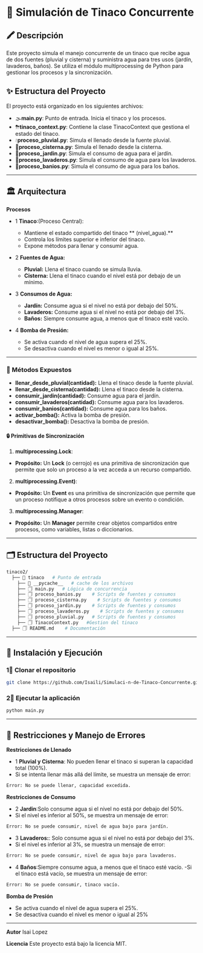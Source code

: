 # 🌌 Simulación de Tinaco Concurrente

## 🖍 Descripción
Este proyecto simula el manejo concurrente de un tinaco que recibe agua de dos fuentes (pluvial y cisterna) y suministra agua para tres usos (jardín, lavaderos, baños). Se utiliza el módulo multiprocessing de Python para gestionar los procesos y la sincronización.

## ✨ Estructura del Proyecto

El proyecto está organizado en los siguientes archivos:

- 🌫**main.py**: Punto de entrada. Inicia el tinaco y los procesos.
- ⛈**tinaco_context.py**: Contiene la clase TinacoContext que gestiona el estado del tinaco.
- 💧**proceso_pluvial.py**: Simula el llenado desde la fuente pluvial.
- 🎊**proceso_cisterna.py**: Simula el llenado desde la cisterna.
- 🎍**proceso_jardin.py**: Simula el consumo de agua para el jardín.
- 🎎**proceso_lavaderos.py**: Simula el consumo de agua para los lavaderos.
- 🧨**proceso_banios.py**: Simula el consumo de agua para los baños.

---
## 🏛️ Arquitectura
**Procesos**
- 1 **Tinaco**:(Proceso Central):
  - Mantiene el estado compartido del tinaco ** (nivel_agua).**
  - Controla los límites superior e inferior del tinaco.
  - Expone métodos para llenar y consumir agua.

- 2 **Fuentes de Agua:**
  - **Pluvial:** Llena el tinaco cuando se simula lluvia.
  - **Cisterna:**  Llena el tinaco cuando el nivel está por debajo de un mínimo.

- 3 **Consumos de Agua:**
  - **Jardín:** Consume agua si el nivel no está por debajo del 50%.
  - **Lavaderos:** Consume agua si el nivel no está por debajo del 3%.
  - **Baños:** Siempre consume agua, a menos que el tinaco esté vacío.
 
- 4 **Bomba de Presión:**
  - Se activa cuando el nivel de agua supera el 25%.
  - Se desactiva cuando el nivel es menor o igual al 25%.
---

### 📜 Métodos Expuestos
  - **llenar_desde_pluvial(cantidad):**  Llena el tinaco desde la fuente pluvial.
  - **llenar_desde_cisterna(cantidad):** Llena el tinaco desde la cisterna.
  - **consumir_jardin(cantidad):** Consume agua para el jardín.
  - **consumir_lavaderos(cantidad):** Consume agua para los lavaderos.
  - **consumir_banios(cantidad):** Consume agua para los baños.
  - **activar_bomba():** Activa la bomba de presión.
  - **desactivar_bomba():** Desactiva la bomba de presión.

#### 🔒 Primitivas de Sincronización
1. **multiprocessing.Lock**:
  - **Propósito:** Un **Lock** (o cerrojo) es una primitiva de sincronización que permite que solo un proceso a la vez acceda a un recurso compartido.

2. **multiprocessing.Event)**:
  - **Propósito:** Un **Event** es una primitiva de sincronización que permite que un proceso notifique a otros procesos sobre un evento o condición.
    
3. **multiprocessing.Manager**:
  -  **Propósito:** Un **Manager** permite crear objetos compartidos entre procesos, como variables, listas o diccionarios.
  
---
## 🗂️ Estructura del Proyecto

```bash
tinaco2/
  ├── 📁 tinaco   # Punto de entrada
    ├── 📁 __pycache__   # cache de los archivos
    ├── 🗍 main.py   # Lógica de concurrencia
    ├── 🗍 proceso_banios.py    # Scripts de fuentes y consumos
    ├── 🗍 proceso_cisterna.py    # Scripts de fuentes y consumos        
    ├── 🗍 proceso_jardin.py    # Scripts de fuentes y consumos
    ├── 🗍 proceso_lavaderos.py    # Scripts de fuentes y consumos
    ├── 🗍 proceso_pluvial.py   # Scripts de fuentes y consumos
    ├── 🗍 TinacoContext.py   #Gestion del tinaco
  ├── 🗍 README.md    # Documentación
```
---

## 🚀 Instalación y Ejecución

### 1⃣  Clonar el repositorio
```bash
git clone https://github.com/Isaili/Simulaci-n-de-Tinaco-Concurrente.git
```

### 2⃣  Ejecutar la aplicación
```bash
python main.py
```
---
## 📌 Restricciones y Manejo de Errores
  **Restricciones de Llenado**
  - 1 **Pluvial y Cisterna**: No pueden llenar el tinaco si superan la capacidad total (100%).
  - Si se intenta llenar más allá del límite, se muestra un mensaje de error:
  ```bash
Error: No se puede llenar, capacidad excedida.
```
**Restricciones de Consumo**
  - 2 **Jardin**:Solo consume agua si el nivel no está por debajo del 50%.
  - Si el nivel es inferior al 50%, se muestra un mensaje de error:
  ```bash
Error: No se puede consumir, nivel de agua bajo para jardín.
```
  - 3 **Lavaderos:**: Solo consume agua si el nivel no está por debajo del 3%.
  - Si el nivel es inferior al 3%, se muestra un mensaje de error:
  ```bash
Error: No se puede consumir, nivel de agua bajo para lavaderos.
```
  - 4 **Baños**:Siempre consume agua, a menos que el tinaco esté vacío.
  -Si el tinaco está vacío, se muestra un mensaje de error:
  ```bash
Error: No se puede consumir, tinaco vacío.
```
**Bomba de Presión**
- Se activa cuando el nivel de agua supera el 25%.
- Se desactiva cuando el nivel es menor o igual al 25%
---

**Autor**
Isai Lopez

**Licencia**
Este proyecto está bajo la licencia MIT.
